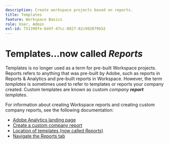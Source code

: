 ```yaml
---
description: Create workspace projects based on reports.
title: Templates
feature: Workspace Basics
role: User, Admin
exl-id: 751399fe-6d4f-47cc-8827-82c992079b52
---
```

# Templates...now called *Reports*

Templates is no longer used as a term for pre-built Workspace projects. Reports refers to anything that was pre-built by Adobe, such as reports in Reports & Analytics and pre-built reports in Workspace. However, the term *templates* is sometimes used to refer to templates or reports your company created. Custom templates are known as custom *company **report** templates*.

For information about creating Workspace reports and creating custom company reports, see the following documentation:

*  [Adobe Analytics landing page](/help/analyze/landing.md)
*  [Create a custom company report](/help/analyze/landing.md#company-report)
*  [Location of templates (now called *Reports*)](/help/analyze/landing.md#templates)
*  [Navigate the Reports tab](/help/analyze/landing.md#navigate-reports)

